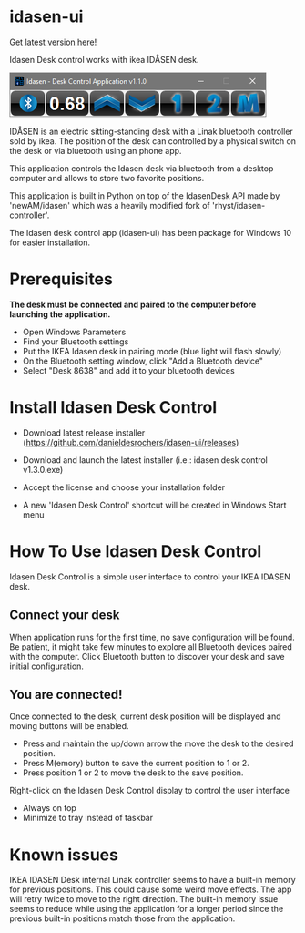 # idasen-ui

[Get latest version here!](https://github.com/danieldesrochers/idasen-ui/releases)

Idasen Desk control works with ikea IDÅSEN desk.


![app screenshot](./idasen-ui.png)

IDÅSEN is an electric sitting-standing desk with a Linak bluetooth controller sold by ikea.
The position of the desk can controlled by a physical switch on the desk or via bluetooth using an phone app.

This application controls the Idasen desk via bluetooth from a desktop computer and allows to store two favorite positions.

This application is built in Python on top of the IdasenDesk API made by 'newAM/idasen' which was a heavily modified fork of 'rhyst/idasen-controller'.

The Idasen desk control app (idasen-ui) has been package for Windows 10 for easier installation.


Prerequisites
=============
**The desk must be connected and paired to the computer before launching the application.**
- Open Windows Parameters
- Find your Bluetooth settings
- Put the IKEA Idasen desk in pairing mode (blue light will flash slowly)
- On the Bluetooth setting window, click "Add a Bluetooth device"
- Select "Desk 8638" and add it to your bluetooth devices

Install Idasen Desk Control
===========================
- Download latest release installer (https://github.com/danieldesrochers/idasen-ui/releases)

- Download and launch the latest installer (i.e.: idasen desk control v1.3.0.exe)

- Accept the license and choose your installation folder 

- A new 'Idasen Desk Control' shortcut will be created in Windows Start menu


How To Use Idasen Desk Control
==============================
Idasen Desk Control is a simple user interface to control your IKEA IDASEN desk.

Connect your desk
------------------
When application runs for the first time, no save configuration will be found. 
Be patient, it might take few minutes to explore all Bluetooth devices paired with the computer.
Click Bluetooth button to discover your desk and save initial configuration.

You are connected!
------------------
Once connected to the desk, current desk position will be displayed and moving buttons will be enabled. 
- Press and maintain the up/down arrow the move the desk to the desired position.
- Press M(emory) button to save the current position to 1 or 2.
- Press position 1 or 2 to move the desk to the save position.

Right-click on the Idasen Desk Control display to control the user interface
- Always on top
- Minimize to tray instead of taskbar

Known issues
============
IKEA IDASEN Desk internal Linak controller seems to have a built-in memory for previous positions. This could cause some weird move effects. The app will retry twice to move to the right direction. The built-in memory issue seems to reduce while using the application for a longer period since the previous built-in positions match those from the application.
